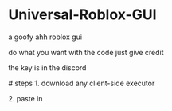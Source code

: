 # Universal-Roblox-GUI
a goofy ahh roblox gui
</p>
do what you want with the code just give credit </p>
the key is in the discord
</p>
# steps
1. download any client-side executor</p>
2. paste in

